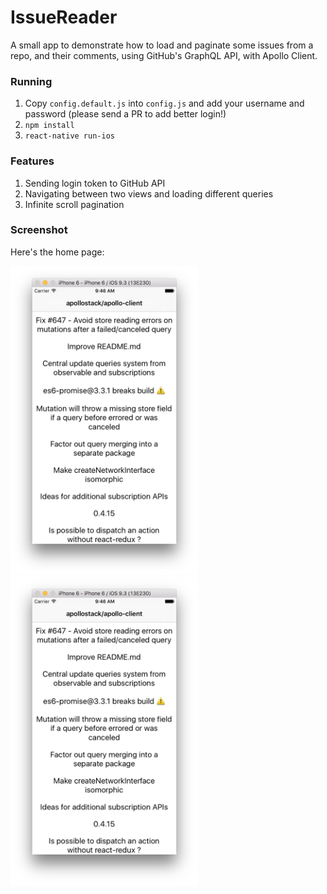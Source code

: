 # IssueReader

A small app to demonstrate how to load and paginate some issues from a repo, and their comments, using GitHub's GraphQL API, with Apollo Client.

### Running

1. Copy `config.default.js` into `config.js` and add your username and password (please send a PR to add better login!)
2. `npm install`
3. `react-native run-ios`

### Features

1. Sending login token to GitHub API
2. Navigating between two views and loading different queries
3. Infinite scroll pagination

### Screenshot

Here's the home page:

<img src="screenshot.png" width="300" />
<img src="screenshot.png" width="300" />

